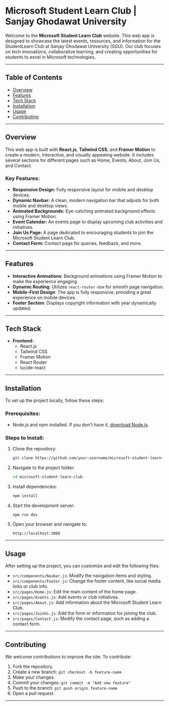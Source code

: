 
# Microsoft Student Learn Club | Sanjay Ghodawat University

Welcome to the **Microsoft Student Learn Club** website. This web app is designed to showcase the latest events, resources, and information for the StudentLearn Club at Sanjay Ghodawat University (SGU). Our club focuses on tech innovations, collaborative learning, and creating opportunities for students to excel in Microsoft technologies.

---

## Table of Contents

- [Overview](#overview)
- [Features](#features)
- [Tech Stack](#tech-stack)
- [Installation](#installation)
- [Usage](#usage)
- [Contributing](#contributing)


---

## Overview

This web app is built with **React.js**, **Tailwind CSS**, and **Framer Motion** to create a modern, interactive, and visually appealing website. It includes several sections for different pages such as Home, Events, About, Join Us, and Contact.

### Key Features:
- **Responsive Design:** Fully responsive layout for mobile and desktop devices.
- **Dynamic Navbar:** A clean, modern navigation bar that adjusts for both mobile and desktop views.
- **Animated Backgrounds:** Eye-catching animated background effects using Framer Motion.
- **Event Calendar:** An events page to display upcoming club activities and initiatives.
- **Join Us Page:** A page dedicated to encouraging students to join the Microsoft Student Learn Club.
- **Contact Form:** Contact page for queries, feedback, and more.

---

## Features

- **Interactive Animations**: Background animations using Framer Motion to make the experience engaging.
- **Dynamic Routing**: Utilizes `react-router-dom` for smooth page navigation.
- **Mobile-First Design**: The app is fully responsive, providing a great experience on mobile devices.
- **Footer Section**: Displays copyright information with year dynamically updated.

---

## Tech Stack

- **Frontend:**
  - React.js
  - Tailwind CSS
  - Framer Motion
  - React Router
  - lucide-react

---

## Installation

To set up the project locally, follow these steps:

### Prerequisites:
- Node.js and npm installed. If you don't have it, [download Node.js](https://nodejs.org/).

### Steps to Install:

1. Clone the repository:
   ```bash
   git clone https://github.com/your-username/microsoft-student-learn-club.git
   ```

2. Navigate to the project folder:
   ```bash
   cd microsoft-student-learn-club
   ```

3. Install dependencies:
   ```bash
   npm install
   ```

4. Start the development server:
   ```bash
   npm run dev
   ```

5. Open your browser and navigate to:
   ```
   http://localhost:3000
   ```

---

## Usage

After setting up the project, you can customize and edit the following files:

- `src/components/Navbar.js`: Modify the navigation items and styling.
- `src/components/Footer.js`: Change the footer content, like social media links or club info.
- `src/pages/Home.js`: Edit the main content of the home page.
- `src/pages/Events.js`: Add events or club initiatives.
- `src/pages/About.js`: Add information about the Microsoft Student Learn Club.
- `src/pages/JoinUs.js`: Add the form or information for joining the club.
- `src/pages/Contact.js`: Modify the contact page, such as adding a contact form.

---

## Contributing

We welcome contributions to improve the site. To contribute:

1. Fork the repository.
2. Create a new branch: `git checkout -b feature-name`
3. Make your changes.
4. Commit your changes: `git commit -m "Add new feature"`
5. Push to the branch: `git push origin feature-name`
6. Open a pull request.

---

